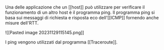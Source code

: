 Una delle applicazione che un [[host]] può utilizzare per verificare il funzionamento di un altro host è il programma ping.
Il programma ping si basa sui messaggi di richiesta e risposta eco dell'[[ICMP]] fornendo anche misure dell'RTT.

![[Pasted image 20231129115145.png]]

I ping vengono utilizzati dal programma [[Traceroute]].